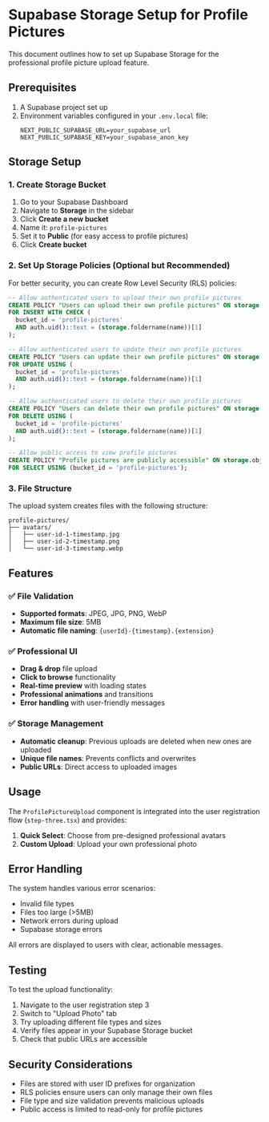 # Supabase Storage Setup for Profile Pictures

This document outlines how to set up Supabase Storage for the professional profile picture upload feature.

## Prerequisites

1. A Supabase project set up
2. Environment variables configured in your `.env.local` file:
   ```
   NEXT_PUBLIC_SUPABASE_URL=your_supabase_url
   NEXT_PUBLIC_SUPABASE_KEY=your_supabase_anon_key
   ```

## Storage Setup

### 1. Create Storage Bucket

1. Go to your Supabase Dashboard
2. Navigate to **Storage** in the sidebar
3. Click **Create a new bucket**
4. Name it: `profile-pictures`
5. Set it to **Public** (for easy access to profile pictures)
6. Click **Create bucket**

### 2. Set Up Storage Policies (Optional but Recommended)

For better security, you can create Row Level Security (RLS) policies:

```sql
-- Allow authenticated users to upload their own profile pictures
CREATE POLICY "Users can upload their own profile pictures" ON storage.objects
FOR INSERT WITH CHECK (
  bucket_id = 'profile-pictures' 
  AND auth.uid()::text = (storage.foldername(name))[1]
);

-- Allow authenticated users to update their own profile pictures
CREATE POLICY "Users can update their own profile pictures" ON storage.objects
FOR UPDATE USING (
  bucket_id = 'profile-pictures' 
  AND auth.uid()::text = (storage.foldername(name))[1]
);

-- Allow authenticated users to delete their own profile pictures
CREATE POLICY "Users can delete their own profile pictures" ON storage.objects
FOR DELETE USING (
  bucket_id = 'profile-pictures' 
  AND auth.uid()::text = (storage.foldername(name))[1]
);

-- Allow public access to view profile pictures
CREATE POLICY "Profile pictures are publicly accessible" ON storage.objects
FOR SELECT USING (bucket_id = 'profile-pictures');
```

### 3. File Structure

The upload system creates files with the following structure:
```
profile-pictures/
├── avatars/
│   ├── user-id-1-timestamp.jpg
│   ├── user-id-2-timestamp.png
│   └── user-id-3-timestamp.webp
```

## Features

### ✅ File Validation
- **Supported formats**: JPEG, JPG, PNG, WebP
- **Maximum file size**: 5MB
- **Automatic file naming**: `{userId}-{timestamp}.{extension}`

### ✅ Professional UI
- **Drag & drop** file upload
- **Click to browse** functionality
- **Real-time preview** with loading states
- **Professional animations** and transitions
- **Error handling** with user-friendly messages

### ✅ Storage Management
- **Automatic cleanup**: Previous uploads are deleted when new ones are uploaded
- **Unique file names**: Prevents conflicts and overwrites
- **Public URLs**: Direct access to uploaded images

## Usage

The `ProfilePictureUpload` component is integrated into the user registration flow (`step-three.tsx`) and provides:

1. **Quick Select**: Choose from pre-designed professional avatars
2. **Custom Upload**: Upload your own professional photo

## Error Handling

The system handles various error scenarios:
- Invalid file types
- Files too large (>5MB)
- Network errors during upload
- Supabase storage errors

All errors are displayed to users with clear, actionable messages.

## Testing

To test the upload functionality:

1. Navigate to the user registration step 3
2. Switch to "Upload Photo" tab
3. Try uploading different file types and sizes
4. Verify files appear in your Supabase Storage bucket
5. Check that public URLs are accessible

## Security Considerations

- Files are stored with user ID prefixes for organization
- RLS policies ensure users can only manage their own files
- File type and size validation prevents malicious uploads
- Public access is limited to read-only for profile pictures
